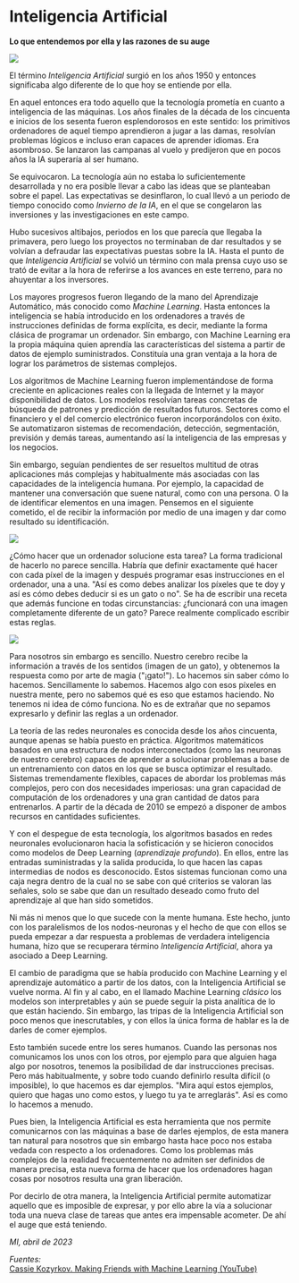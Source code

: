 # Inteligencia Artificial
**Lo que entendemos por ella y las razones de su auge**
   
![](img/ia.png)
   
El término *Inteligencia Artificial* surgió en los años 1950 y entonces significaba algo diferente de lo que hoy se entiende por ella.

En aquel entonces era todo aquello que la tecnología prometía en cuanto a inteligencia de las máquinas. Los años finales de la década de los cincuenta e inicios de los sesenta fueron esplendorosos en este sentido: los primitivos ordenadores de aquel tiempo aprendieron a jugar a las damas, resolvían problemas lógicos e incluso eran capaces de aprender idiomas. Era asombroso. Se lanzaron las campanas al vuelo y predijeron que en pocos años la IA superaría al ser humano.

Se equivocaron. La tecnología aún no estaba lo suficientemente desarrollada y no era posible llevar a cabo las ideas que se planteaban sobre el papel. Las expectativas se desinflaron, lo cual llevó a un periodo de tiempo conocido como *Invierno de la IA*, en el que se congelaron las inversiones y las investigaciones en este campo.

Hubo sucesivos altibajos, periodos en los que parecía que llegaba la primavera, pero luego los proyectos no terminaban de dar resultados y se volvían a defraudar las expectativas puestas sobre la IA. Hasta el punto de que *Inteligencia Artificial* se volvió un término con mala prensa cuyo uso se trató de evitar a la hora de referirse a los avances en este terreno, para no ahuyentar a los inversores.

Los mayores progresos fueron llegando de la mano del Aprendizaje Automático, más conocido como *Machine Learning*. Hasta entonces la inteligencia se había introducido en los ordenadores a través de instrucciones definidas de forma explícita, es decir, mediante la forma clásica de programar un ordenador. Sin embargo, con Machine Learning era la propia máquina quien aprendía las características del sistema a partir de datos de ejemplo suministrados. Constituía una gran ventaja a la hora de lograr los parámetros de sistemas complejos.

Los algoritmos de Machine Learning fueron implementándose de forma creciente en aplicaciones reales con la llegada de Internet y la mayor disponibilidad de datos. Los modelos resolvían tareas concretas de búsqueda de patrones y predicción de resultados futuros. Sectores como el financiero y el del comercio electrónico fueron incorporándolos con éxito. Se automatizaron sistemas de recomendación, detección, segmentación, previsión y demás tareas, aumentando así la inteligencia de las empresas y los negocios.

Sin embargo, seguían pendientes de ser resueltos multitud de otras aplicaciones más complejas y habitualmente más asociadas con las capacidades de la inteligencia humana. Por ejemplo, la capacidad de mantener una conversación que suene natural, como con una persona. O la de identificar elementos en una imagen. Pensemos en el siguiente cometido, el de recibir la información por medio de una imagen y dar como resultado su identificación.
   
![](img/gato-1.png)
   
¿Cómo hacer que un ordenador solucione esta tarea? La forma tradicional de hacerlo no parece sencilla. Habría que definir exactamente qué hacer con cada píxel de la imagen y después programar esas instrucciones en el ordenador, una a una. "Así es como debes analizar los píxeles que te doy y así es cómo debes deducir si es un gato o no". Se ha de escribir una receta que además funcione en todas circunstancias: ¿funcionará con una imagen completamente diferente de un gato? Parece realmente complicado escribir estas reglas.
   
![](img/gato-2.png)
   
Para nosotros sin embargo es sencillo. Nuestro cerebro recibe la información a través de los sentidos (imagen de un gato), y obtenemos la respuesta como por arte de magia ("¡gato!"). Lo hacemos sin saber cómo lo hacemos. Sencillamente lo sabemos. Hacemos algo con esos píxeles en nuestra mente, pero no sabemos qué es eso que estamos haciendo. No tenemos ni idea de cómo funciona. No es de extrañar que no sepamos expresarlo y definir las reglas a un ordenador.

La teoría de las redes neuronales es conocida desde los años cincuenta, aunque apenas se había puesto en práctica. Algoritmos matemáticos basados en una estructura de nodos interconectados (como las neuronas de nuestro cerebro) capaces de aprender a solucionar problemas a base de un entrenamiento con datos en los que se busca optimizar el resultado. Sistemas tremendamente flexibles, capaces de abordar los problemas más complejos, pero con dos necesidades imperiosas: una gran capacidad de computación de los ordenadores y una gran cantidad de datos para entrenarlos. A partir de la década de 2010 se empezó a disponer de ambos recursos en cantidades suficientes.

Y con el despegue de esta tecnología, los algoritmos basados en redes neuronales evolucionaron hacia la sofisticación y se hicieron conocidos como modelos de Deep Learning (*aprendizaje profundo*). En ellos, entre las entradas suministradas y la salida producida, lo que hacen las capas intermedias de nodos es desconocido. Estos sistemas funcionan como una caja negra dentro de la cual no se sabe con qué criterios se valoran las señales, solo se sabe que dan un resultado deseado como fruto del aprendizaje al que han sido sometidos.

Ni más ni menos que lo que sucede con la mente humana. Este hecho, junto con los paralelismos de los nodos-neuronas y el hecho de que con ellos se pueda empezar a dar respuesta a problemas de verdadera inteligencia humana, hizo que se recuperara término *Inteligencia Artificial*, ahora ya asociado a Deep Learning.

El cambio de paradigma que se había producido con Machine Learning y el aprendizaje automático a partir de los datos, con la Inteligencia Artificial se vuelve norma. Al fin y al cabo, en el llamado Machine Learning *clásico* los modelos son interpretables y aún se puede seguir la pista analítica de lo que están haciendo. Sin embargo, las tripas de la Inteligencia Artificial son poco menos que inescrutables, y con ellos la única forma de hablar es la de darles de comer ejemplos.

Esto también sucede entre los seres humanos. Cuando las personas nos comunicamos los unos con los otros, por ejemplo para que alguien haga algo por nosotros, tenemos la posibilidad de dar instrucciones precisas. Pero más habitualmente, y sobre todo cuando definirlo resulta difícil (o imposible), lo que hacemos es dar ejemplos. "Mira aquí estos ejemplos, quiero que hagas uno como estos, y luego tu ya te arreglarás". Así es como lo hacemos a menudo.

Pues bien, la Inteligencia Artificial es esta herramienta que nos permite comunicarnos con las máquinas a base de darles ejemplos, de esta manera tan natural para nosotros que sin embargo hasta hace poco nos estaba vedada con respecto a los ordenadores. Como los problemas más complejos de la realidad frecuentemente no admiten ser definidos de manera precisa, esta nueva forma de hacer que los ordenadores hagan cosas por nosotros resulta una gran liberación.

Por decirlo de otra manera, la Inteligencia Artificial permite automatizar aquello que es imposible de expresar, y por ello abre la vía a solucionar toda una nueva clase de tareas que antes era impensable acometer. De ahí el auge que está teniendo.

*MI, abril de 2023*

*Fuentes:*       
[Cassie Kozyrkov. Making Friends with Machine Learning (YouTube)](https://www.youtube.com/watch?v=1vkb7BCMQd0&list=PLRKtJ4IpxJpB_2ei8-5eWU31EZ6uSj9_s&index=7)


